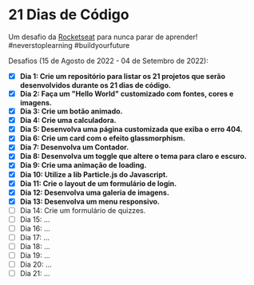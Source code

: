 # 21 Dias de Código

<p>
  Um desafio da <a href="https://www.rocketseat.com.br/">Rocketseat</a> para nunca parar de aprender! <br> #neverstoplearning #buildyourfuture
</p>

Desafios (15 de Agosto de 2022 - 04 de Setembro de 2022):

- [x] **Dia 1: Crie um repositório para listar os 21 projetos que serão desenvolvidos durante os 21 dias de código.**
- [x] **Dia 2: Faça um "Hello World" customizado com fontes, cores e imagens.**
- [x] **Dia 3: Crie um botão animado.**
- [x] **Dia 4: Crie uma calculadora.**
- [x] **Dia 5: Desenvolva uma página customizada que exiba o erro 404.**
- [x] **Dia 6: Crie um card com o efeito glassmorphism.**
- [x] **Dia 7: Desenvolva um Contador.**
- [x] **Dia 8: Desenvolva um toggle que altere o tema para claro e escuro.**
- [x] **Dia 9: Crie uma animação de loading.**
- [x] **Dia 10: Utilize a lib Particle.js do Javascript.**
- [x] **Dia 11: Crie o layout de um formulário de login.**
- [x] **Dia 12: Desenvolva uma galeria de imagens.**
- [x] **Dia 13: Desenvolva um menu responsivo.**
- [ ] Dia 14: Crie um formulário de quizzes.
- [ ] Dia 15: ...
- [ ] Dia 16: ...
- [ ] Dia 17: ...
- [ ] Dia 18: ...
- [ ] Dia 19: ...
- [ ] Dia 20: ...
- [ ] Dia 21: ...
